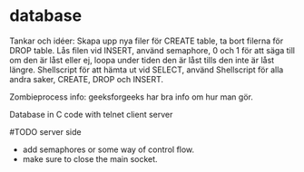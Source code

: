 # database

Tankar och idéer:
Skapa upp nya filer för CREATE table, ta bort filerna för DROP table.
Lås filen vid INSERT, använd semaphore, 0 och 1 för att säga till om den är låst eller ej, loopa under tiden den är låst tills den inte är låst längre.
Shellscript för att hämta ut vid SELECT, använd Shellscript för alla andra saker, CREATE, DROP och INSERT.

Zombieprocess info: geeksforgeeks har bra info om hur man gör.


Database in C code with telnet client server


#TODO server side
* add semaphores or some way of control flow.
* make sure to close the main socket.
